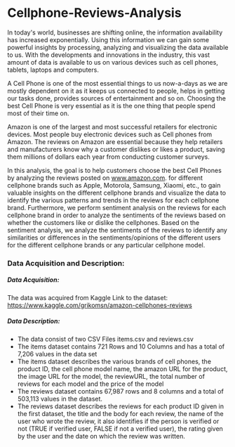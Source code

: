 # Cellphone-Reviews-Analysis
In today's world, businesses are shifting online, the information availability has increased exponentially. Using this information we can gain some powerful insights by processing, analyzing and visualizing the data available to us. With the developments and innovations in the industry, this vast amount of data is available to us on various devices such as cell phones, tablets, laptops and computers.  

A Cell Phone is one of the most essential things to us now-a-days as we are mostly dependent on it as it keeps us connected to people, helps in getting our tasks done, provides sources of entertainment and so on. Choosing the best Cell Phone is very essential as it is the one thing that people spend most of their time on.  

Amazon is one of the largest and most successful retailers for electronic devices. Most people buy electronic devices such as Cell phones from Amazon. The reviews on Amazon are essential because they help retailers and manufacturers know why a customer dislikes or likes a product, saving them millions of dollars each year from conducting customer surveys.  

In this analysis, the goal is to help customers choose the best Cell Phones by analyzing the reviews posted on www.amazon.com. for different cellphone brands such as Apple, Motorola, Samsung, Xiaomi, etc., to gain valuable insights on the different cellphone brands and visualize the data to identify the various patterns and trends in the reviews for each cellphone brand. Furthermore, we perform sentiment analysis on the reviews for each cellphone brand in order to analyze the sentiments of the reviews based on whether the customers like or dislike the cellphones. Based on the sentiment analysis, we analyze the sentiments of the reviews to identify any similarities or differences in the sentiments/opinions of the different users for the different cellphone brands or any particular cellphone model.

### Data Acquisition and Description:
##### Data Acquisition:
The data was acquired from Kaggle
Link to the dataset: https://www.kaggle.com/grikomsn/amazon-cellphones-reviews
##### Data Description:
- The data consist of two CSV Files items.csv and reviews.csv
- The items dataset contains 721 Rows and 10 Columns and has a total of 7,206 values in the data set
- The items dataset describes the various brands of cell phones, the product ID, the cell phone model name, the amazon URL for the product, the image URL for the model, the reviewURL, the total number of reviews for each model and the price of the model
- The reviews dataset contains 67,987 rows and 8 columns and a total of 503,113 values in the dataset.
- The reviews dataset describes the reviews for each product ID given in the first dataset, the title and the body for each review, the name of the user who wrote the review, it also identifies if the person is verified or not (TRUE if verified user, FALSE if not a verified user), the rating given by the user and the date on which the review was written.
